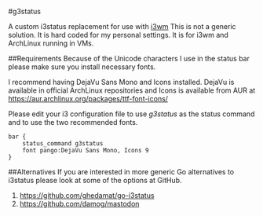 #g3status

A custom i3status replacement for use with [i3wm](http://i3wm.org)
This is not a generic solution. It is hard coded for my personal
settings. It is for i3wm and ArchLinux running in VMs.


##Requirements
Because of the Unicode characters I use in the status bar please
make sure you install necessary fonts.

I recommend having DejaVu Sans Mono and Icons installed. DejaVu
is available in official ArchLinux repositories and Icons is
available from AUR at https://aur.archlinux.org/packages/ttf-font-icons/

Please edit your i3 configuration file to use *g3status* as
the status command and to use the two recommended fonts.

    bar {
        status_command g3status
        font pango:DejaVu Sans Mono, Icons 9
    }

##Alternatives
If you are interested in more generic Go alternatives to
i3status please look at some of the options at GitHub.

 1. https://github.com/ghedamat/go-i3status
 2. https://github.com/damog/mastodon
